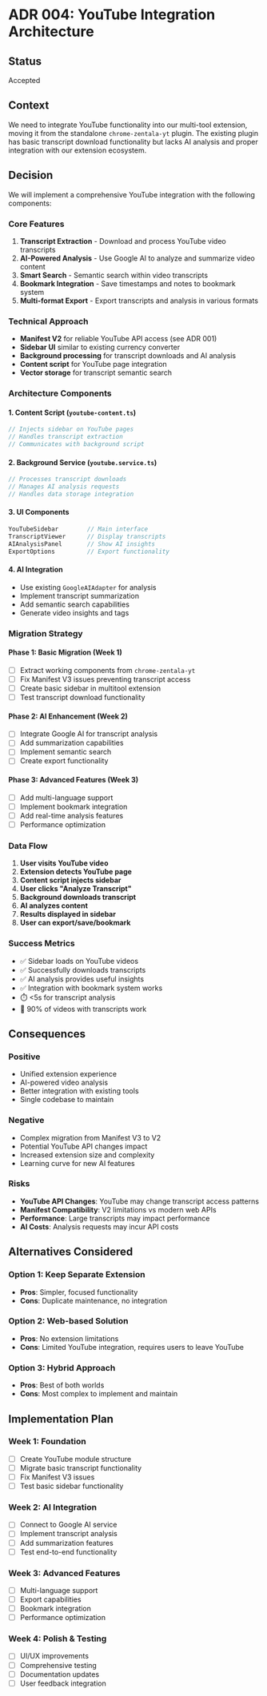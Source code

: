 # ADR 004: YouTube Integration Architecture

## Status
Accepted

## Context
We need to integrate YouTube functionality into our multi-tool extension, moving it from the standalone `chrome-zentala-yt` plugin. The existing plugin has basic transcript download functionality but lacks AI analysis and proper integration with our extension ecosystem.

## Decision
We will implement a comprehensive YouTube integration with the following components:

### Core Features
1. **Transcript Extraction** - Download and process YouTube video transcripts
2. **AI-Powered Analysis** - Use Google AI to analyze and summarize video content
3. **Smart Search** - Semantic search within video transcripts
4. **Bookmark Integration** - Save timestamps and notes to bookmark system
5. **Multi-format Export** - Export transcripts and analysis in various formats

### Technical Approach
- **Manifest V2** for reliable YouTube API access (see ADR 001)
- **Sidebar UI** similar to existing currency converter
- **Background processing** for transcript downloads and AI analysis
- **Content script** for YouTube page integration
- **Vector storage** for transcript semantic search

### Architecture Components

#### 1. Content Script (`youtube-content.ts`)
```typescript
// Injects sidebar on YouTube pages
// Handles transcript extraction
// Communicates with background script
```

#### 2. Background Service (`youtube.service.ts`)
```typescript
// Processes transcript downloads
// Manages AI analysis requests
// Handles data storage integration
```

#### 3. UI Components
```typescript
YouTubeSidebar        // Main interface
TranscriptViewer      // Display transcripts
AIAnalysisPanel       // Show AI insights
ExportOptions         // Export functionality
```

#### 4. AI Integration
- Use existing `GoogleAIAdapter` for analysis
- Implement transcript summarization
- Add semantic search capabilities
- Generate video insights and tags

### Migration Strategy

#### Phase 1: Basic Migration (Week 1)
- [ ] Extract working components from `chrome-zentala-yt`
- [ ] Fix Manifest V3 issues preventing transcript access
- [ ] Create basic sidebar in multitool extension
- [ ] Test transcript download functionality

#### Phase 2: AI Enhancement (Week 2)
- [ ] Integrate Google AI for transcript analysis
- [ ] Add summarization capabilities
- [ ] Implement semantic search
- [ ] Create export functionality

#### Phase 3: Advanced Features (Week 3)
- [ ] Add multi-language support
- [ ] Implement bookmark integration
- [ ] Add real-time analysis features
- [ ] Performance optimization

### Data Flow
1. **User visits YouTube video**
2. **Extension detects YouTube page**
3. **Content script injects sidebar**
4. **User clicks "Analyze Transcript"**
5. **Background downloads transcript**
6. **AI analyzes content**
7. **Results displayed in sidebar**
8. **User can export/save/bookmark**

### Success Metrics
- ✅ Sidebar loads on YouTube videos
- ✅ Successfully downloads transcripts
- ✅ AI analysis provides useful insights
- ✅ Integration with bookmark system works
- ⏱️ <5s for transcript analysis
- 🎯 90% of videos with transcripts work

## Consequences

### Positive
- Unified extension experience
- AI-powered video analysis
- Better integration with existing tools
- Single codebase to maintain

### Negative
- Complex migration from Manifest V3 to V2
- Potential YouTube API changes impact
- Increased extension size and complexity
- Learning curve for new AI features

### Risks
- **YouTube API Changes**: YouTube may change transcript access patterns
- **Manifest Compatibility**: V2 limitations vs modern web APIs
- **Performance**: Large transcripts may impact performance
- **AI Costs**: Analysis requests may incur API costs

## Alternatives Considered

### Option 1: Keep Separate Extension
- **Pros**: Simpler, focused functionality
- **Cons**: Duplicate maintenance, no integration

### Option 2: Web-based Solution
- **Pros**: No extension limitations
- **Cons**: Limited YouTube integration, requires users to leave YouTube

### Option 3: Hybrid Approach
- **Pros**: Best of both worlds
- **Cons**: Most complex to implement and maintain

## Implementation Plan

### Week 1: Foundation
- [ ] Create YouTube module structure
- [ ] Migrate basic transcript functionality
- [ ] Fix Manifest V3 issues
- [ ] Test basic sidebar functionality

### Week 2: AI Integration
- [ ] Connect to Google AI service
- [ ] Implement transcript analysis
- [ ] Add summarization features
- [ ] Test end-to-end functionality

### Week 3: Advanced Features
- [ ] Multi-language support
- [ ] Export capabilities
- [ ] Bookmark integration
- [ ] Performance optimization

### Week 4: Polish & Testing
- [ ] UI/UX improvements
- [ ] Comprehensive testing
- [ ] Documentation updates
- [ ] User feedback integration
